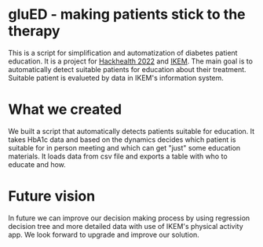 # gluED - making patients stick to the therapy

This is a script for simplification and automatization of diabetes patient education. It is a project for [Hackhealth 2022](https://hackhealth.eu/) and [IKEM](https://ikem.cz/). The main goal is to automatically detect suitable patients for education about their treatment. Suitable patient is evalueted by data in IKEM's information system.

# What we created

We built a script that automatically detects patients suitable for education. It takes HbA1c data and based on the dynamics decides which patient is suitable for in person meeting and which can get "just" some education materials. It loads data from csv file and exports a table with who to educate and how.

# Future vision

In future we can improve our decision making process by using regression decision tree and more detailed data with use of IKEM's physical activity app. We look forward to upgrade and improve our solution.
